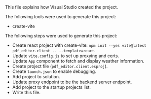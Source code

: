 This file explains how Visual Studio created the project.

The following tools were used to generate this project:
- create-vite

The following steps were used to generate this project:
- Create react project with create-vite: `npm init --yes vite@latest pdf_editor.client -- --template=react`.
- Update `vite.config.js` to set up proxying and certs.
- Update `App` component to fetch and display weather information.
- Create project file (`pdf_editor.client.esproj`).
- Create `launch.json` to enable debugging.
- Add project to solution.
- Update proxy endpoint to be the backend server endpoint.
- Add project to the startup projects list.
- Write this file.
